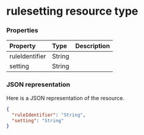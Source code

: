 # rulesetting resource type




### Properties
| Property	   | Type	|Description|
|:---------------|:--------|:----------|
|ruleIdentifier|String||
|setting|String||

### JSON representation

Here is a JSON representation of the resource.

<!-- {
  "blockType": "resource",
  "optionalProperties": [

  ],
  "@odata.type": "microsoft.graph.rulesetting"
}-->

```json
{
  "ruleIdentifier": "String",
  "setting": "String"
}

```

<!-- uuid: 8fcb5dbc-d5aa-4681-8e31-b001d5168d79
2015-10-25 14:57:30 UTC -->
<!-- {
  "type": "#page.annotation",
  "description": "rulesetting resource",
  "keywords": "",
  "section": "documentation",
  "tocPath": ""
}-->
